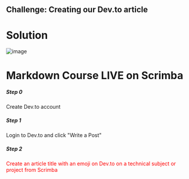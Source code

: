 <link href="style.css" rel="stylesheet">


## Challenge: Creating our Dev.to article

# Solution
![image](https://dev-to-uploads.s3.amazonaws.com/i/prnyk8ixsd9ab0mwilip.png)

# Markdown Course LIVE on Scrimba

##### Step 0
Create Dev.to account

##### Step 1
Login to Dev.to and click "Write a Post"

##### Step 2
<p style='color:red'>Create an article title with an emoji on Dev.to on a technical subject or project from Scrimba</p>



